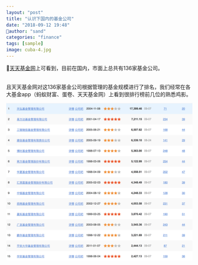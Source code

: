 ```yaml
---
layout: "post"
title: "认识下国内的基金公司"
date: "2018-09-12 19:48"
author: "sand"
categories: "finance"
tags: [sample]
image: cuba-4.jpg
---
```


[天天基金网][5f044a6e]上可看到，目前在国内，市面上总共有136家基金公司。<br>

<br>且天天基金网对这136家基金公司根据管理的基金规模进行了排名，我们经常在各大基金app（蚂蚁财富、蛋卷、天天基金网）上看到很排行榜前几位的熟悉鸡影。

![fundrank](images/2018/09/fundrank.png)


  [5f044a6e]: http://fund.eastmoney.com/company/default.html "天天基金网"
